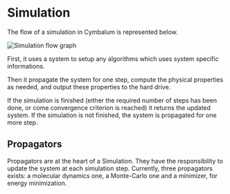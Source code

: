 # Simulation

The flow of a simulation in Cymbalum is represented below.

![Simulation flow graph](static/img/simulation.svg#center)

First, it uses a system to setup any algorithms which uses system specific
informations.

Then it propagate the system for one step, compute the physical properties as
needed, and output these properties to the hard drive.

If the simulation is finished (either the required number of steps has been
done, or come convergence criterion is reached) it returns the updated system.
If the simulation is not finished, the system is propagated for one more step.

## Propagators

Propagators are at the heart of a Simulation. They have the responsibility to
update the system at each simulation step. Currently, three propagators exists:
a molecular dynamics one, a Monte-Carlo one and a minimizer, for energy
minimization.
